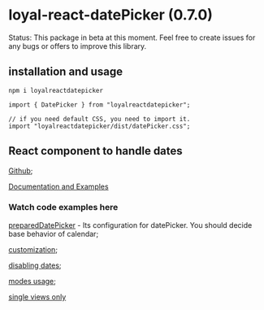 # loyal-react-datePicker (0.7.0)

Status: This package in beta at this moment. Feel free to create issues for any bugs or offers to improve this library. 

## installation and usage 

`npm i loyalreactdatepicker`

```
import { DatePicker } from "loyalreactdatepicker";

// if you need default CSS, you need to import it.
import "loyalreactdatepicker/dist/datePicker.css";
```

## React component to handle dates

[Github](https://github.com/Cabagemage/loyal-react-datePicker);

[Documentation and Examples](https://cabagemage.github.io/loyal-react-datePicker/) 

### Watch code examples here 


[preparedDatePicker](https://github.com/Cabagemage/loyal-react-datePicker/blob/main/src/stories/PreparedDatePicker.tsx) - Its configuration for datePicker. 
You should decide base behavior of calendar;

[customization](https://github.com/Cabagemage/loyal-react-datePicker/blob/main/src/stories/customization.stories.tsx);

[disabling dates](https://github.com/Cabagemage/loyal-react-datePicker/blob/main/src/stories/disabledDates.stories.tsx);


[modes usage](https://github.com/Cabagemage/loyal-react-datePicker/blob/main/src/stories/modes.stories.tsx);

[single views only](https://github.com/Cabagemage/loyal-react-datePicker/blob/main/src/stories/view.stories.tsx)
